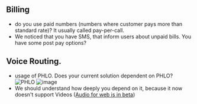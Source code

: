 

## Billing
- do you use paid numbers (numbers where customer pays more than standard rate)? It usually called pay-per-call.
- We noticed that you have SMS, that inform users about unpaid bills. You have some post pay options?
## Voice Routing.
- usage of PHLO. Does your current solution dependent on PHLO?
![PHLO](https://s3.amazonaws.com/plivo_blog_uploads/static_assets/images/docs/example.png)
![image](https://www.plivo.com/assets/posts/images/voice/essential-guides/phlo/ob_call/dynamic_payload.png)
- We should understand how deeply you depend on it, because it now doesn't support Videos ([Audio for web is in beta](https://www.plivo.com/docs/voice/api/stream/))